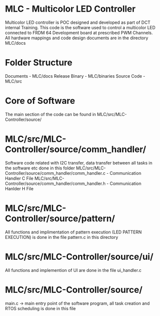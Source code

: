 # MLC - Multicolor LED Controller 

Multicolor LED controller is POC designed and developed as part of DCT internal Training. This code is the software used to control a multicolor LED connected to FRDM 64 Development board at prescribed PWM Channels. All hardware mappings and code design documents are in the directory MLC/docs

# Folder Structure

Documents             -     MLC/docs
Release Binary        -     MLC/binaries
Source Code           -     MLC/src


# Core of Software 
The main section of the code can be found in 
MLC/src/MLC-Controller/source/

# MLC/src/MLC-Controller/source/comm_handler/
Software code related with I2C transfer, data transfer between all tasks in the software etc done in this folder
MLC/src/MLC-Controller/source/comm_handler/comm_handler.c   - Communication Handler C File
MLC/src/MLC-Controller/source/comm_handler/comm_handler.h   - Communication Hanlder H File

# MLC/src/MLC-Controller/source/pattern/
All functions and implimentation of pattern execution (LED PATTERN EXECUTION) is done in the file pattern.c in this directory

# MLC/src/MLC-Controller/source/ui/
All functions and implemention of UI are done in the file ui_handler.c

# MLC/src/MLC-Controller/source/
main.c -> main entry point of the software program, all task creation and RTOS scheduling is done in this file

